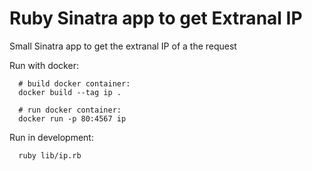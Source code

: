 # Ruby Sinatra app to get Extranal IP

Small Sinatra app to get the extranal IP of a the request

Run with docker:
```
  # build docker container:
  docker build --tag ip .

  # run docker container:
  docker run -p 80:4567 ip
```

Run in development:
```
  ruby lib/ip.rb
```
